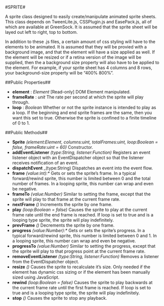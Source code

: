 #SPRITE#

A sprite class designed to easily create/manipulate animated sprite sheets. This class depends on TweenLite.js, CSSPlugin.js and EasePack.js, all of which are available at GreenSock. It is assumed that the sprite sheet will be layed out left to right, top to bottom.

In addition to these .js files, a certain amount of css styling will have to the elements to be animated. It is assumed that they will be provied with a background image, and that the element will have a size applied as well. If the element will be resized or if a retina version of the image will be supplied, then the a background size property will also have to be applied to the element. For example, if your sprite sheet has 4 columns and 8 rows, your background-size property will be “400% 800%”.

##Public Properties##

* __element__ : _Element_
[Read-only] DOM Element manipulated.
* __frameRate__ : _unit_
The rate per second at which the sprite will play through.
* __loop__ : _Boolean_
Whether or not the sprite instance is intended to play as a loop. If the beginning and end sprite frames are the same, then you want this set to true. Otherwise the sprite is confined to a finite timeline of 0 to 1.

##Public Methods##

* __Sprite__ _(element:Element, columns:uint, totalFrames:uint, loop:Boolean = false, frameRate:uint = 60)_
Constructor.
* __addEventListener__ _(type:String, listener:Function)_
Registers an event listener object with an EventDispatcher object so that the listener receives notification of an event.
* __dispatchEvent__ _(type:String)
Dispatches an event into the event flow.
* __frame__ _(value:int):*_
Gets or sets the sprite’s frame. In a typical forward/rewind sprite, this number is limited between 0 and the total number of frames. In a looping sprite, this number can wrap and even be negative.
* __frameTo__ _(value:Number)_
Similar to setting the frame, except that the sprite will play to that frame at the current frame rate.
* __nextFrame__ _()_
Increments the sprite by one frame.
* __play__ _(loop:Boolean = false)_
Causes the sprite to play at the current frame rate until the end frame is reached. If loop is set to true and is a looping type sprite, the sprite will play indefinitely.
* __prevFrame__ _()_
Decrements the sprite by one frame.
* __progress__ _(value:Number):*_
Gets or sets the sprite’s progress. In a typical forward/rewind sprite, this number is limited between 0 and 1. In a looping sprite, this number can wrap and even be negative.
* __progressTo__ _(value:Number)_
Similar to setting the progress, except that the sprite will play to that progress point at the current frame rate.
* __removeEventListener__ _(type:String, listener:Function)_
Removes a listener from the EventDispatcher object.
* __resize__ _()_
Causes the sprite to recalculate it’s size. Only needed if the element has dynamic css sizing or if the element has been manually sized using JavaScript.
* __rewind__ _(loop:Boolean = false)_
Causes the sprite to play backwards at the current frame rate until the first frame is reached. If loop is set to true and is a looping type sprite, the sprite will play indefinitely.
* __stop__ _()_
Causes the sprite to stop any playback.